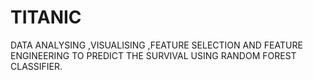 # TITANIC
DATA ANALYSING ,VISUALISING ,FEATURE SELECTION AND FEATURE ENGINEERING TO PREDICT THE SURVIVAL USING RANDOM FOREST CLASSIFIER.
